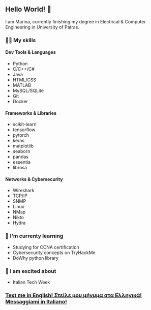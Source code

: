 ## Hello World! 👋
I am Marina, currently finishing my degree in Electrical & Computer Engineering in University of Patras. 

### 👩‍💻 My skills
#### Dev Tools & Languages
* Python
* C/C++/C#
* Java
* HTML/CSS
* MATLAB
* MySQL/SQLite
* Git
* Docker

#### Frameworks & Libraries
* scikit-learn
* tensorflow
* pytorch
* keras
* matplotlib
* seaborn
* pandas
* essentia
* librosa

#### Networks & Cybersecurity
* Wireshark
* TCP/IP
* SNMP
* Linux
* NMap
* Nikto
* Hydra

### 🌱 I'm currenty learning
* Studying for CCNA certification
* Cybersecurity concepts on TryHackMe
* DoWhy python library

### 🎉 I am excited about
* Italian Tech Week

### [Text me in English! Στείλε μου μήνυμα στα Ελληνικά! Messaggiami in Italiano!](https://www.linkedin.com/in/marina-diagourta/)
